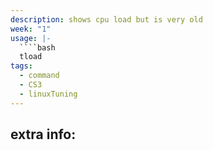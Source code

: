 ```yaml
---
description: shows cpu load but is very old
week: "1"
usage: |-
  ````bash 
  tload
tags:
  - command
  - CS3
  - linuxTuning
---
```

## extra info:

